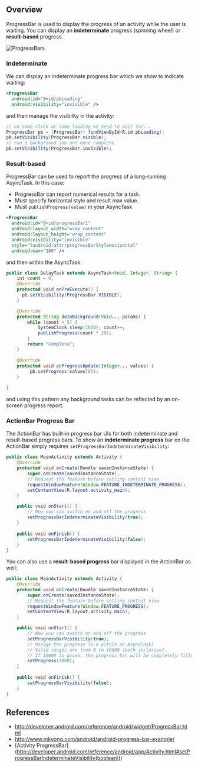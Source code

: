 ## Overview

ProgressBar is used to display the progress of an activity while the user is waiting. You can display an **indeterminate** progress (spinning wheel) or **result-based** progress.

![ProgressBars](http://i.imgur.com/1nUlHOq.png)

### Indeterminate

We can display an indeterminate progress bar which we show to indicate waiting:

```xml
<ProgressBar
  android:id="@+id/pbLoading"
  android:visibility="invisible" />
```

and then manage the visibility in the activity:

```java
// on some click or some loading we need to wait for...
ProgressBar pb = (ProgressBar) findViewById(R.id.pbLoading);
pb.setVisibility(ProgressBar.visible);
// run a background job and once complete
pb.setVisibility(ProgressBar.invisible);
```

### Result-based

ProgressBar can be used to report the progress of a long-running AsyncTask. In this case:

 * ProgressBar can report numerical results for a task.
 * Must specify horizontal style and result max value.
 * Must `publishProgress(value)` in your AsyncTask

```xml
<ProgressBar
  android:id="@+id/progressBar1"
  android:layout_width="wrap_content"
  android:layout_height="wrap_content"
  android:visibility="invisible"
  style="?android:attr/progressBarStyleHorizontal"
  android:max="100" />
```

and then within the AsyncTask:

```java
public class DelayTask extends AsyncTask<Void, Integer, String> {
	int count = 0;
	@Override
	protected void onPreExecute() {
	  pb.setVisibility(ProgressBar.VISIBLE);
	}

	@Override
	protected String doInBackground(Void... params) {
		while (count < 5) {
			SystemClock.sleep(1000); count++;
			publishProgress(count * 20);
		}
		return "Complete";
	}

	@Override
	protected void onProgressUpdate(Integer... values) {
		 pb.setProgress(values[0]);
	}
	
}
```

and using this pattern any background tasks can be reflected by an on-screen progress report.

### ActionBar Progress Bar

The ActionBar has built-in progress bar UIs for both indeterminate and result-based progress bars. To show an **indeterminate progress** bar on the ActionBar simply requires `setProgressBarIndeterminateVisibility`:

```java
public class MainActivity extends Activity {
    @Override
    protected void onCreate(Bundle savedInstanceState) {
        super.onCreate(savedInstanceState);
        // Request the feature before setting content view
        requestWindowFeature(Window.FEATURE_INDETERMINATE_PROGRESS); 
        setContentView(R.layout.activity_main);
    }

    public void onStart() {
        // Now you can switch on and off the progress
        setProgressBarIndeterminateVisibility(true); 
    }
    
    public void onFinish() {
    	setProgressBarIndeterminateVisibility(false); 
    }
}
```

You can also use a **result-based progress** bar displayed in the ActionBar as well:

```java
public class MainActivity extends Activity {
    @Override
    protected void onCreate(Bundle savedInstanceState) {
        super.onCreate(savedInstanceState);
        // Request the feature before setting content view
        requestWindowFeature(Window.FEATURE_PROGRESS); 
        setContentView(R.layout.activity_main);
    }

    public void onStart() {
        // Now you can switch on and off the progress
        setProgressBarVisibility(true);
        // Manage the progress (i.e within an AsyncTask)
        // Valid ranges are from 0 to 10000 (both inclusive). 
        // If 10000 is given, the progress bar will be completely filled and will fade out.
        setProgress(1000);
    }
    
    public void onFinish() {
    	setProgressBarVisibility(false);
    }
}
```

## References

 * <http://developer.android.com/reference/android/widget/ProgressBar.html>
 * <http://www.mkyong.com/android/android-progress-bar-example/>
 * [Activity ProgressBar](http://developer.android.com/reference/android/app/Activity.html#setProgressBarIndeterminateVisibility(boolean\))